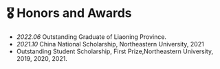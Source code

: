 # 🎖 Honors and Awards
<!-- - *2020.10* National Scholarship (Top 1%) -->
- *2022.06* Outstanding Graduate of Liaoning Province.
- *2021.10* China National Scholarship, Northeastern University, 2021
- Outstanding Student Scholarship, First Prize,Northeastern University, 2019, 2020, 2021.
